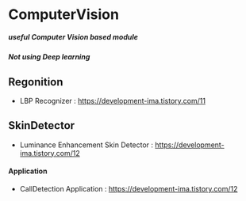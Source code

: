 # ComputerVision
##### useful Computer Vision based module
##### Not using Deep learning

## Regonition
- LBP Recognizer : https://development-ima.tistory.com/11

## SkinDetector

- Luminance Enhancement Skin Detector : https://development-ima.tistory.com/12

#### Application
- CallDetection Application : https://development-ima.tistory.com/12
